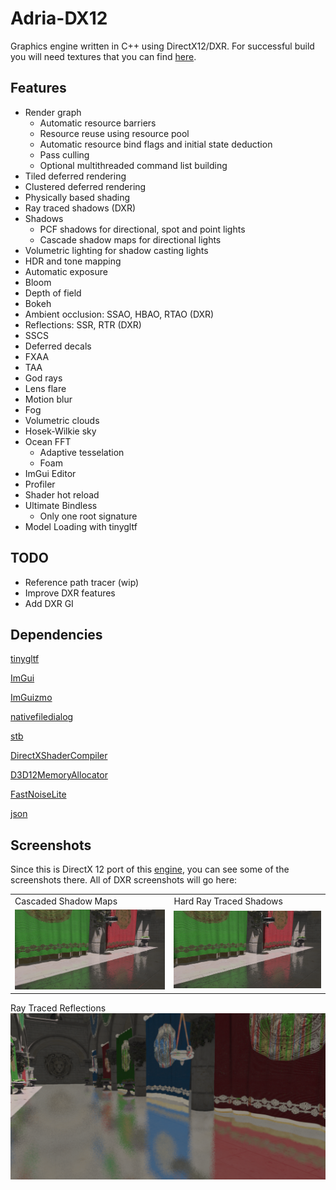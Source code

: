 # Adria-DX12

Graphics engine written in C++ using DirectX12/DXR. For successful build you will need textures that you can find [here](https://github.com/mateeeeeee/Adria-DX11/releases/tag/1.0).
## Features
* Render graph
	- Automatic resource barriers
	- Resource reuse using resource pool
	- Automatic resource bind flags and initial state deduction
	- Pass culling
	- Optional multithreaded command list building
* Tiled deferred rendering 
* Clustered deferred rendering
* Physically based shading
* Ray traced shadows (DXR)
* Shadows
    - PCF shadows for directional, spot and point lights
    - Cascade shadow maps for directional lights
* Volumetric lighting for shadow casting lights
* HDR and tone mapping
* Automatic exposure
* Bloom
* Depth of field
* Bokeh
* Ambient occlusion: SSAO, HBAO, RTAO (DXR)
* Reflections: SSR, RTR (DXR)
* SSCS
* Deferred decals
* FXAA
* TAA
* God rays
* Lens flare
* Motion blur
* Fog
* Volumetric clouds
* Hosek-Wilkie sky
* Ocean FFT
    - Adaptive tesselation
    - Foam
* ImGui Editor
* Profiler
* Shader hot reload
* Ultimate Bindless 
    - Only one root signature 
* Model Loading with tinygltf

## TODO
* Reference path tracer (wip)
* Improve DXR features
* Add DXR GI

## Dependencies
[tinygltf](https://github.com/syoyo/tinygltf)

[ImGui](https://github.com/ocornut/imgui)

[ImGuizmo](https://github.com/CedricGuillemet/ImGuizmo)

[nativefiledialog](https://github.com/mlabbe/nativefiledialog)

[stb](https://github.com/nothings/stb)

[DirectXShaderCompiler](https://github.com/microsoft/DirectXShaderCompiler)

[D3D12MemoryAllocator](https://github.com/GPUOpen-LibrariesAndSDKs/D3D12MemoryAllocator)

[FastNoiseLite](https://github.com/Auburn/FastNoiseLite)

[json](https://github.com/nlohmann/json)

## Screenshots

Since this is DirectX 12 port of this [engine](https://github.com/mate286/Adria-DX11), you can see some of the screenshots there. 
All of DXR screenshots will go here:

<table>
  <tr>
    <td>Cascaded Shadow Maps</td>
     <td>Hard Ray Traced Shadows</td>
     </tr>
  <tr>
    <td><img src="Screenshots/cascades.png"></td>
    <td><img src="Screenshots/raytraced.png"></td>
  </tr>
</table>

Ray Traced Reflections
![alt text](Screenshots/rtr.png "Ray Traced Reflections") 
